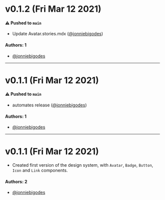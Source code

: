 # v0.1.2 (Fri Mar 12 2021)

#### ⚠️ Pushed to `main`

- Update Avatar.stories.mdx ([@jonniebigodes](https://github.com/jonniebigodes))

#### Authors: 1

- [@jonniebigodes](https://github.com/jonniebigodes)

---

# v0.1.1 (Fri Mar 12 2021)

#### ⚠️ Pushed to `main`

- automates release ([@jonniebigodes](https://github.com/jonniebigodes))

#### Authors: 1

- [@jonniebigodes](https://github.com/jonniebigodes)

---

# v0.1.1 (Fri Mar 12 2021)

- Created first version of the design system, with `Avatar`, `Badge`, `Button`, `Icon` and `Link` components.

#### Authors: 2

- [@jonniebigodes](https://github.com/jonniebigodes)
